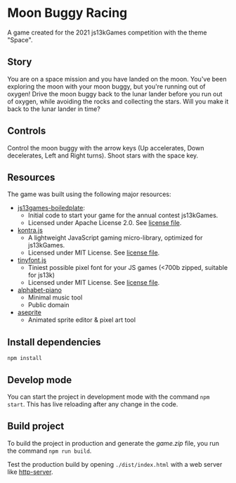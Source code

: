 # Moon Buggy Racing

A game created for the 2021 js13kGames competition with the theme "Space".

## Story

You are on a space mission and you have landed on the moon. You've been exploring the moon with your moon buggy, but you're running out of oxygen!
Drive the moon buggy back to the lunar lander before you run out of oxygen, while avoiding the rocks and collecting the stars. Will you make it
back to the lunar lander in time?

## Controls

Control the moon buggy with the arrow keys (Up accelerates, Down decelerates, Left and Right turns). Shoot stars with the space key.

## Resources

The game was built using the following major resources:

- [js13games-boiledplate](https://github.com/wil92/js13games-boiledplate):
  - Initial code to start your game for the annual contest js13kGames.
  - Licensed under Apache License 2.0. See [license file](https://github.com/wil92/js13games-boilerplate/blob/master/LICENSE.md).
- [kontra.js](https://github.com/straker/kontra)
  - A lightweight JavaScript gaming micro-library, optimized for js13kGames.
  - Licensed under MIT License. See [license file](https://github.com/straker/kontra/blob/33bee5510ed85036c1521906661b043fa908dc2c/LICENSE).
- [tinyfont.js](https://github.com/darkwebdev/tinyfont.js)
  - Tiniest possible pixel font for your JS games (<700b zipped, suitable for js13k)
  - Licensed under MIT License. See [license file](https://github.com/darkwebdev/tinyfont.js/blob/master/LICENSE).
- [alphabet-piano](https://github.com/xem/alphabet-piano)
  - Minimal music tool
  - Public domain
- [aseprite](https://github.com/aseprite/aseprite)
  - Animated sprite editor & pixel art tool 

## Install dependencies

`npm install`

## Develop mode

You can start the project in development mode with the command `npm start`. This has live reloading after any change in the code.

## Build project

To build the project in production and generate the *game.zip* file, you run the command `npm run build`.

Test the production build by opening `./dist/index.html` with a web server like [http-server](https://github.com/http-party/http-server).
